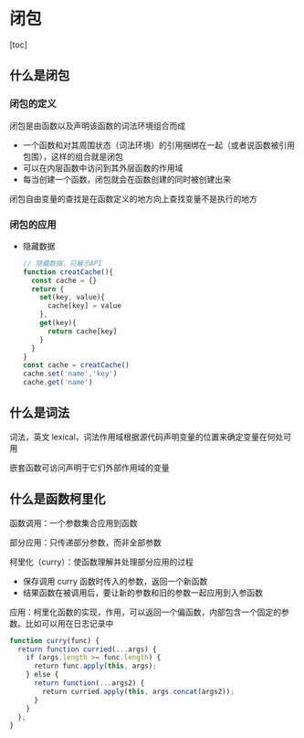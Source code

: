 # 闭包

[toc]

## 什么是闭包

### 闭包的定义

闭包是由函数以及声明该函数的词法环境组合而成

- 一个函数和对其周围状态（词法环境）的引用捆绑在一起（或者说函数被引用包围），这样的组合就是闭包
- 可以在内层函数中访问到其外层函数的作用域
- 每当创建一个函数，闭包就会在函数创建的同时被创建出来

闭包自由变量的查找是在函数定义的地方向上查找变量不是执行的地方

### 闭包的应用

- 隐藏数据

  ```js
  // 隐藏数据，只展示API
  function creatCache(){
    const cache = {}
    return {
      set(key, value){
        cache[key] = value
      },
      get(key){
        return cache[key]
      }
    }
  }
  const cache = creatCache()
  cache.set('name','key')
  cache.get('name')
  ```

## 什么是词法

词法，英文 lexical，词法作用域根据源代码声明变量的位置来确定变量在何处可用

嵌套函数可访问声明于它们外部作用域的变量

## 什么是函数柯里化

函数调用：一个参数集合应用到函数

部分应用：只传递部分参数，而非全部参数

柯里化（curry）：使函数理解并处理部分应用的过程

- 保存调用 curry 函数时传入的参数，返回一个新函数
- 结果函数在被调用后，要让新的参数和旧的参数一起应用到入参函数

应用：柯里化函数的实现，作用，可以返回一个偏函数，内部包含一个固定的参数。比如可以用在日志记录中

```js
function curry(func) {
  return function curried(...args) {
    if (args.length >= func.length) {
      return func.apply(this, args);
    } else {
      return function(...args2) {
        return curried.apply(this, args.concat(args2));
      }
    }
  };
}
```
